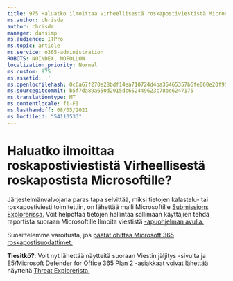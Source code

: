 ```yaml
---
title: 975 Haluatko ilmoittaa virheellisestä roskapostiviestistä Microsoftille?
ms.author: chrisda
author: chrisda
manager: dansimp
ms.audience: ITPro
ms.topic: article
ms.service: o365-administration
ROBOTS: NOINDEX, NOFOLLOW
localization_priority: Normal
ms.custom: 975
ms.assetid: ''
ms.openlocfilehash: 0c6a67f270e28bdf14ea710724d4ba35465357b6fe060e20f955f7df03c663e5
ms.sourcegitcommit: b5f7da89a650d2915dc652449623c78be6247175
ms.translationtype: MT
ms.contentlocale: fi-FI
ms.lasthandoff: 08/05/2021
ms.locfileid: "54110533"
---
```

# <a name="would-you-like-to-report-a-spam-false-positive-to-microsoft"></a>Haluatko ilmoittaa roskapostiviestistä Virheellisestä roskapostista Microsoftille?

Järjestelmänvalvojana paras tapa selvittää, miksi tietojen kalastelu- tai roskapostiviesti toimitettiin, on lähettää malli Microsoftille [Submissions Explorerissa.](https://protection.office.com/reportsubmission) Voit helpottaa tietojen hallintaa sallimaan käyttäjien tehdä raportista suoraan Microsoftille Ilmoita viestistä [-apuohjelman avulla.](https://appsource.microsoft.com/product/office/WA104381180?src=office&tab=Overview)

Suosittelemme varoitusta, jos [päätät ohittaa Microsoft 365 roskapostisuodattimet.](/exchange/troubleshoot/antispam/cautions-against-bypassing-spam-filters)

**Tiesitkö?**: Voit nyt lähettää näytteitä suoraan Viestin jäljitys -sivulta ja E5/Microsoft Defender for Office 365 Plan 2 -asiakkaat voivat lähettää näytteitä [Threat Explorerista.](/microsoft-365/security/office-365-security/threat-explorer) [](https://protection.office.com/messagetrace)
